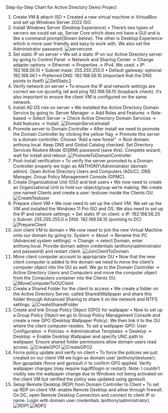 Step-by-Step Chart for Active Directory Demo Project

1.	Create VM & attach ISO
• Created a new virtual machine in VirtualBox and set up Windows Server 2022 ISO.
2.	Install Windows Server (Desktop Experience)
• There’s two types of servers we could set up, Server Core which does not have a GUI and is like a command prompt(Shown below). The other is Desktop Experience which is more user friendly and easy to work with. We also set the Administrator password.
![servercore](Images/servercore.png)
3.	Set static IP on server
• We set a static IP on our Active Directory server by going to Control Panel → Network and Sharing Center → Change adapter options → Ethernet → Properties → IPv4. We used:
• IP: 192.168.56.10
• Subnet mask: 255.255.255.0
• Default gateway: optional 192.168.56.1
• Preferred DNS: 192.168.56.10 (important that the DNS points to itself)
![SetStatic2](Images/SetStatic2.png)
4.	Verify network on server
• To ensure the IP and network settings are correct we run ipconfig /all and ping 192.168.56.10 (loopback check). It’s also important to ensure the client VM is configured on the same network.
5.	Install AD DS role on server
• We installed the Active Directory Domain Service by going to: Server Manager → Add Roles and Features → Role-based → Select Server → Check Active Directory Domain Services → Add features → Install.
![DomainServiceInstall](Images/DomainServiceInstall.png)
6.	Promote server to Domain Controller
• After install we need to promote the Domain Controller by clicking the yellow flag → Promote this server to a domain controller. Choose “Add a new forest” → Root domain: anthony.local. Keep DNS and Global Catalog checked. Set Directory Services Restore Mode (DSRM) password (save this). Complete wizard, wait for install and reboot.
![PromoteToDomainController](Images/PromoteToDomainController.png)
7.	Post-install verification
• To verify the server promoted to a Domain Controller properly we login as ANTHONY\Administrator (domain admin). Open Active Directory Users and Computers (ADUC), DNS Manager, Group Policy Management Console (GPMC).
8.	Create Organizational Unit (OU) and test users
• We now need to create an Organizational Unit to hold our object/group we’re making. We create one named Clients and create a user: testuser inside the Clients OU.
![CreateTestuser](Images/CreateTestuser.png)
9.	Prepare client VM
• We now need to set up the client VM. We set up the VM and installed the Windows 11 Pro ISO and OS. We also need to set up the IP and network settings:
• Set static IP on client:
o IP: 192.168.56.20
o Subnet: 255.255.255.0
o DNS: 192.168.56.10 (pointing to DC)
![PrepareClient](Images/PrepareClient.png)
10.	Join client VM to domain
• We now need to join the new Virtual Machine onto our domain by going to: System → About → Rename this PC (Advanced system settings) → Change → select Domain, enter anthony.local. Provide domain admin credentials (anthony\administrator and password) and restart client.
![JoinClientToDomain](Images/JoinClientToDomain.png)
11.	Move client computer account to appropriate OU
• Now that the new client computer is added to the domain we need to move the client’s computer object into the OU as well. We go to the Domain Controller → Active Directory Users and Computers and move the computer object from the Computers container into the Clients OU.
![MoveComputerToOUClient](Images/MoveComputerToOUClient.png)
12.	Create a Shared Folder for the client to access
• We create a folder on the Active Directory Server, called Shared\Wallpaper and share this folder through Advanced Sharing to share it on the network and NTFS settings.
![CreateSharedFolder](Images/CreateSharedFolder.png)
13.	Create and link Group Policy Object (GPO) for wallpaper
• Now to set up a Group Policy Object we go to Group Policy Management Console and create a new GPO (Desktop Wallpaper Policy). We then link it to the OU where the client computer resides. To set a wallpaper GPO: User Configuration → Policies → Administrative Templates → Desktop → Desktop → Enable Desktop Wallpaper and specify UNC path to wallpaper. Ensure shared folder permissions allow domain users read access.
![CreateGPO1](Images/CreateGPO1.png)
![CreateGPO2](Images/CreateGPO2.png)
14.	Force policy update and verify on client
• To force the policies we just created on our client VM we login as domain user (anthony\testuser). Run gpupdate /force and gpresult /r to confirm GPO applied. Verify wallpaper changes (may require logoff/login or restart). Note: I couldn’t visibly see the wallpaper change due to Windows not being activated on the client VM but verified the policy was updated using gpresult.
15.	Setup Remote Desktop (RDP) from Domain Controller to Client
• To set up RDP on client VM: enable Remote Desktop and allow through firewall. On DC, open Remote Desktop Connection and connect to client IP or name. Login with domain user credentials (anthony\administrator).
![RDP1](Images/RDP1.png)
![RDP2](Images/RDP2.png)
